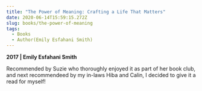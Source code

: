 ```yaml
---
title: "The Power of Meaning: Crafting a Life That Matters"
date: 2020-06-14T15:59:15.272Z
slug: books/the-power-of-meaning
tags:
  - Books
  - Author(Emily Esfahani Smith)
---
```


**2017 | Emily Esfahani Smith**

Recommended by Suzie who thoroughly enjoyed it as part of her book club, and next recommendeed by my in-laws Hiba and Calin, I decided to give it a read for myself!
